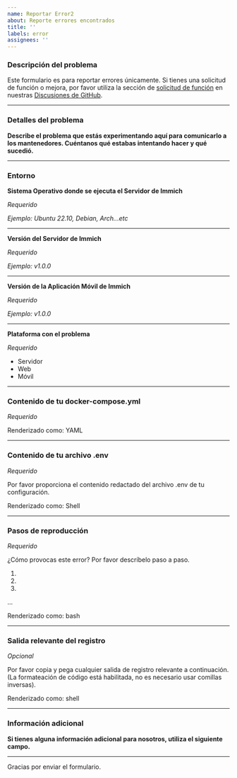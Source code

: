 ```yaml
---
name: Reportar Error2
about: Reporte errores encontrados
title: ''
labels: error
assignees: ''
---
```


### Descripción del problema

Este formulario es para reportar errores únicamente. Si tienes una solicitud de función o mejora, por favor utiliza la sección de [solicitud de función][fr] en nuestras [Discusiones de GitHub][fr].

[fr]: https://github.com/immich-app/immich/discussions/new?category=feature-request

---

### Detalles del problema

**Describe el problema que estás experimentando aquí para comunicarlo a los mantenedores. Cuéntanos qué estabas intentando hacer y qué sucedió.**

---

### Entorno

**Sistema Operativo donde se ejecuta el Servidor de Immich**

*Requerido*

*Ejemplo: Ubuntu 22.10, Debian, Arch...etc*

---

**Versión del Servidor de Immich**

*Requerido*

*Ejemplo: v1.0.0*

---

**Versión de la Aplicación Móvil de Immich**

*Requerido*

*Ejemplo: v1.0.0*

---

**Plataforma con el problema**

*Requerido*

- Servidor
- Web
- Móvil

---

### Contenido de tu docker-compose.yml

*Requerido*

Renderizado como: YAML

---

### Contenido de tu archivo .env

*Requerido*

Por favor proporciona el contenido redactado del archivo .env de tu configuración.

Renderizado como: Shell

---

### Pasos de reproducción

*Requerido*

¿Cómo provocas este error? Por favor descríbelo paso a paso.

1. 
2. 
3. 
...

Renderizado como: bash

---

### Salida relevante del registro

*Opcional*

Por favor copia y pega cualquier salida de registro relevante a continuación. (La formateación de código está habilitada, no es necesario usar comillas inversas).

Renderizado como: shell

---

### Información adicional

**Si tienes alguna información adicional para nosotros, utiliza el siguiente campo.**

---

Gracias por enviar el formulario.
